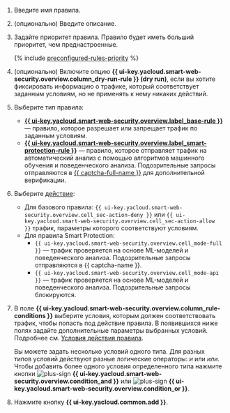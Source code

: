 1. Введите имя правила.
1. (опционально) Введите описание.
1. Задайте приоритет правила. Правило будет иметь больший приоритет, чем преднастроенные.

    {% include [preconfigured-rules-priority](./preconfigured-rules-priority.md) %}

1. (опционально) Включите опцию **{{ ui-key.yacloud.smart-web-security.overview.column_dry-run-rule }} (dry run)**, если вы хотите фиксировать информацию о трафике, который соответствует заданным условиям, но не применять к нему никаких действий.
1. Выберите тип правила:
    * [**{{ ui-key.yacloud.smart-web-security.overview.label_base-rule }}**](../../smartwebsecurity/concepts/rules.md#base-rules) — правило, которое разрешает или запрещает трафик по заданным условиям.
    * [**{{ ui-key.yacloud.smart-web-security.overview.label_smart-protection-rule }}**](../../smartwebsecurity/concepts/rules.md#smart-protection-rules) — правило, которое отправляет трафик на автоматический анализ с помощью алгоритмов машинного обучения и поведенческого анализа. Подозрительные запросы отправляются в [{{ captcha-full-name }}](../../smartcaptcha/) для дополнительной верификации.
1. Выберите [действие](../../smartwebsecurity/concepts/rules.md#rule-action):
    * Для базового правила: `{{ ui-key.yacloud.smart-web-security.overview.cell_sec-action-deny }}` или `{{ ui-key.yacloud.smart-web-security.overview.cell_sec-action-allow }}` трафик, параметры которого соответствуют условиям.
    * Для правила Smart Protection:
      * `{{ ui-key.yacloud.smart-web-security.overview.cell_mode-full }}` — трафик проверяется на основе ML-моделей и поведенческого анализа. Подозрительные запросы отправляются в {{ captcha-name }}.
      * `{{ ui-key.yacloud.smart-web-security.overview.cell_mode-api }}` — трафик проверяется на основе ML-моделей и поведенческого анализа. Подозрительные запросы блокируются.
1. В поле **{{ ui-key.yacloud.smart-web-security.overview.column_rule-conditions }}** выберите условия, которым должен соответствовать трафик, чтобы попасть под действие правила. В появившихся ниже полях задайте дополнительные параметры выбранных условий. Подробнее см. [Условия действия правила](../../smartwebsecurity/concepts/conditions.md).
      
    Вы можете задать несколько условий одного типа. Для разных типов условий действуют разные логические операторы: _и_ или _или_. Чтобы добавить более одного условия определенного типа нажмите кнопки ![plus-sign](../../_assets/console-icons/plus.svg) **{{ ui-key.yacloud.smart-web-security.overview.condition_and }}** или ![plus-sign](../../_assets/console-icons/plus.svg) **{{ ui-key.yacloud.smart-web-security.overview.condition_or }}**.
1. Нажмите кнопку **{{ ui-key.yacloud.common.add }}**.